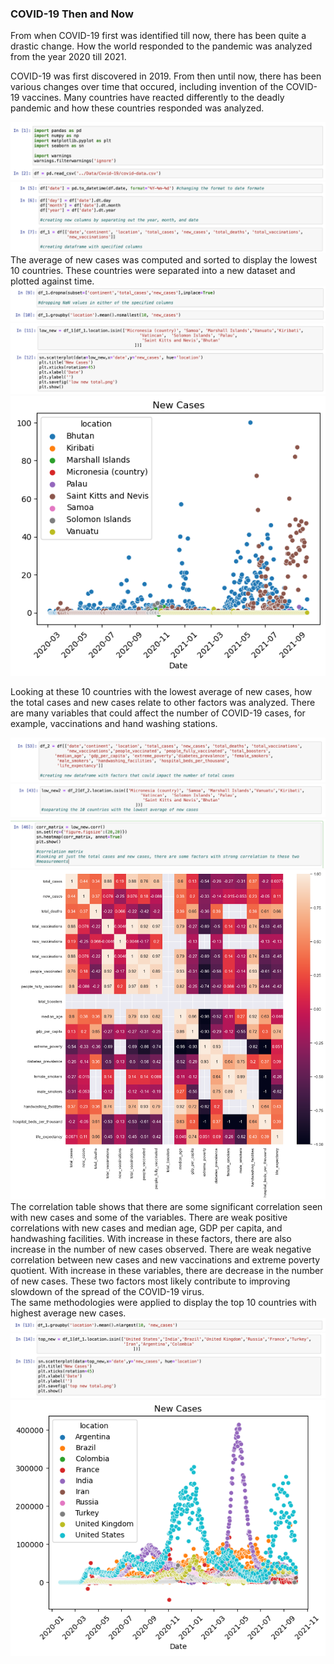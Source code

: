 ### COVID-19 Then and Now
From when COVID-19 first was identified till now, there has been quite a drastic change. How the world responded to the pandemic was analyzed from the year 2020 till 2021. 

COVID-19 was first discovered in 2019. From then until now, there has been various changes over time that occured, including invention of the COVID-19 vaccines. Many countries have reacted differently to the deadly pandemic and how these countries responded was analyzed. 

<img src="imgs/rc-244/1.png?raw=true"/>
<img src="imgs/rc-244/2.png?raw=true"/>
<br>
The average of new cases was computed and sorted to display the lowest 10 countries. These countries were separated into a new dataset and plotted against time.
<br>
<img src="imgs/rc-244/3.png?raw=true"/>
<img src="imgs/rc-244/4.png?raw=true"/>
<img src="imgs/rc-244/5.png?raw=true"/>

Looking at these 10 countries with the lowest average of new cases, how the total cases and new cases relate to other factors was analyzed. There are many variables that could affect the number of COVID-19 cases, for example, vaccinations and hand washing stations.

<img src="imgs/rc-244/9.png?raw=true"/>
<img src="imgs/rc-244/10.png?raw=true"/>
<img src="imgs/rc-244/11.png?raw=true"/>
<img src="imgs/rc-244/12.png?raw=true"/>
<br>
The correlation table shows that there are some significant correlation seen with new cases and some of the variables. There are weak positive correlations with new cases and median age, GDP per capita, and handwashing facilities. With increase in these factors, there are also increase in the number of new cases observed. There are weak negative correlation between new cases and new vaccinations and extreme poverty quotient. With increase in these variables, there are decrease in the number of new cases. These two factors most likely contribute to improving slowdown of the spread of the COVID-19 virus.
<br>
The same methodologies were applied to display the top 10 countries with highest average new cases.
<br>
<img src="imgs/rc-244/6.png?raw=true"/>
<img src="imgs/rc-244/7.png?raw=true"/>
<img src="imgs/rc-244/8.png?raw=true"/>
